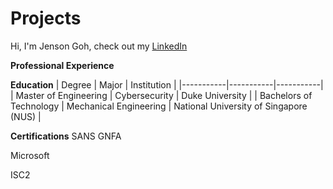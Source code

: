 # Projects

Hi, I'm Jenson Goh, check out my  [LinkedIn](https://www.linkedin.com/in/jenson-goh-sc/)

**Professional Experience**


**Education**
| Degree | Major | Institution |
|-----------|-----------|-----------|
| Master of Engineering | Cybersecurity | Duke University |
| Bachelors of Technology | Mechanical Engineering | National University of Singapore (NUS) |

**Certifications**
SANS 
GNFA

Microsoft

ISC2

